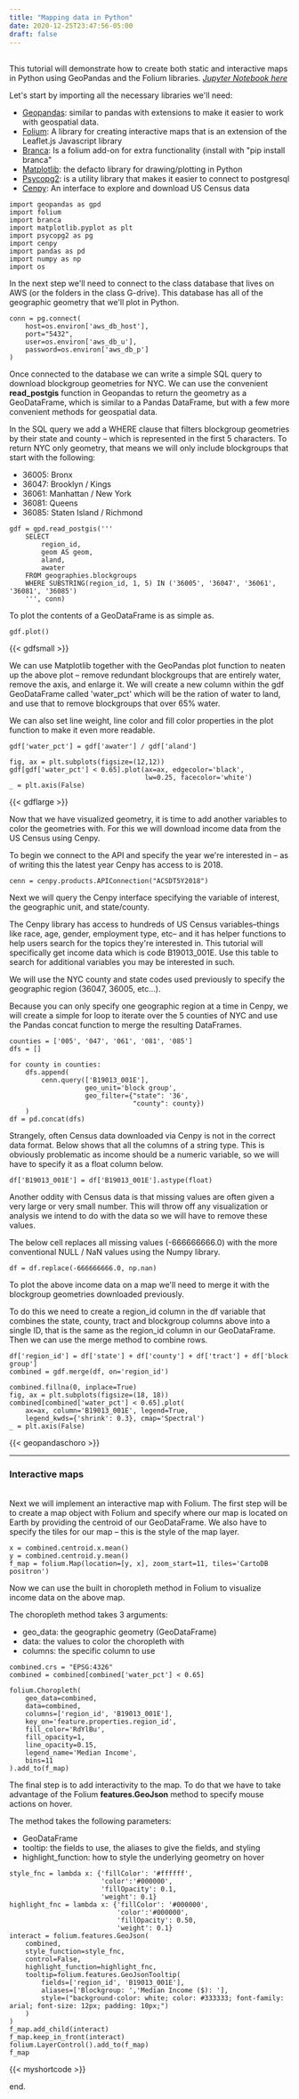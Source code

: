 ```yaml
---
title: "Mapping data in Python"
date: 2020-12-25T23:47:56-05:00
draft: false
---
```



\
This tutorial will demonstrate how to create both static and interactive maps in Python using GeoPandas and the Folium libraries.
[*Jupyter Notebook here*](https://github.com/carlobailey/location-intelligence/blob/main/_notebooks/mapping.ipynb)


Let's start by importing all the necessary libraries we'll need:
- [Geopandas](https://geopandas.org/index.html): similar to pandas with extensions to make it easier to work  with geospatial data.
- [Folium](https://python-visualization.github.io/folium/): A library for creating interactive maps that is an extension of the Leaflet.js Javascript library
- [Branca](https://github.com/python-visualization/branca): Is a folium add-on for extra functionality (install with "pip install branca"
- [Matplotlib](https://matplotlib.org/): the defacto library for drawing/plotting in Python
- [Psycopg2](https://www.psycopg.org/docs/): is a utility library that makes it easier to connect to postgresql
- [Cenpy](https://github.com/cenpy-devs/cenpy): An interface to explore and download US Census data

```
import geopandas as gpd
import folium
import branca
import matplotlib.pyplot as plt
import psycopg2 as pg
import cenpy
import pandas as pd
import numpy as np
import os
```

In the next step we'll need to connect to the class database that lives on AWS (or the folders in the class G-drive). This database has all of the geographic geometry that we'll plot in Python.

```
conn = pg.connect(
    host=os.environ['aws_db_host'],
    port="5432",
    user=os.environ['aws_db_u'],
    password=os.environ['aws_db_p']
)
```

Once connected to the database we can write a simple SQL query to download blockgroup geometries for NYC. We can use the convenient **read_postgis** function in Geopandas to return the geometry as a GeoDataFrame, which is similar to a Pandas DataFrame, but with a few more convenient methods for geospatial data.

In the SQL query we add a WHERE clause that filters blockgroup geometries by their state and county – which is represented in the first 5 characters. To return NYC only geometry, that means we will only include blockgroups that start with the following:
- 36005: Bronx
- 36047: Brooklyn / Kings
- 36061: Manhattan / New York
- 36081: Queens
- 36085: Staten Island / Richmond

```
gdf = gpd.read_postgis('''
    SELECT
        region_id,
        geom AS geom,
        aland,
        awater
    FROM geographies.blockgroups
    WHERE SUBSTRING(region_id, 1, 5) IN ('36005', '36047', '36061', '36081', '36085')
    ''', conn)
```

To plot the contents of a GeoDataFrame is as simple as.

```
gdf.plot()
```
{{< gdfsmall >}}


We can use Matplotlib together with the GeoPandas plot function to neaten up the above plot – remove redundant blockgroups that are entirely water, remove the axis, and enlarge it. We will create a new column within the gdf GeoDataFrame called 'water_pct' which will be the ration of water to land, and use that to remove blockgroups that over 65% water.

We can also set line weight, line color and fill color properties in the plot function to make it even more readable.

```
gdf['water_pct'] = gdf['awater'] / gdf['aland']

fig, ax = plt.subplots(figsize=(12,12))
gdf[gdf['water_pct'] < 0.65].plot(ax=ax, edgecolor='black',
                                  lw=0.25, facecolor='white')
_ = plt.axis(False)
```

{{< gdflarge >}}

Now that we have visualized geometry, it is time to add another variables to color the geometries with. For this we will download income data from the US Census using Cenpy.

To begin we connect to the API and specify the year we're interested in – as of writing this the latest year Cenpy has access to is 2018.

```
cenn = cenpy.products.APIConnection("ACSDT5Y2018")
```

Next we will query the Cenpy interface specifying the variable of interest, the geographic unit, and state/county.

The Cenpy library has access to hundreds of US Census variables–things like race, age, gender, employment type, etc– and it has helper functions to help users search for the topics they're interested in. This tutorial will specifically get income data which is code B19013_001E. Use this table to search for additional variables you may be interested in such.

We will use the NYC county and state codes used previously to specify the geographic region (36047, 36005, etc...).

Because you can only specify one geographic region at a time in Cenpy, we will create a simple for loop to iterate over the 5 counties of NYC and use the Pandas concat function to merge the resulting DataFrames.

```
counties = ['005', '047', '061', '081', '085']
dfs = []

for county in counties:
    dfs.append(
        cenn.query(['B19013_001E'],
                   geo_unit='block group',
                   geo_filter={"state": '36',
                               "county": county})
    )
df = pd.concat(dfs)
```

Strangely, often Census data downloaded via Cenpy is not in the correct data format. Below shows that all the columns of a string type. This is obviously problematic as income should be a numeric variable, so we will have to specify it as a float column below.

```
df['B19013_001E'] = df['B19013_001E'].astype(float)
```

Another oddity with Census data is that missing values are often given a very large or very small number. This will throw off any visualization or analysis we intend to do with the data so we will have to remove these values.

The below cell replaces all missing values (-666666666.0) with the more conventional NULL / NaN values using the Numpy library.

```
df = df.replace(-666666666.0, np.nan)
```

To plot the above income data on a map we'll need to merge it with the blockgroup geometries downloaded previously.

To do this we need to create a region_id column in the df variable that combines the state, county, tract and blockgroup columns above into a single ID, that is the same as the region_id column in our GeoDataFrame. Then we can use the merge method to combine rows.

```
df['region_id'] = df['state'] + df['county'] + df['tract'] + df['block group']
combined = gdf.merge(df, on='region_id')

combined.fillna(0, inplace=True)
fig, ax = plt.subplots(figsize=(18, 18))
combined[combined['water_pct'] < 0.65].plot(
    ax=ax, column='B19013_001E', legend=True,
    legend_kwds={'shrink': 0.3}, cmap='Spectral')
_ = plt.axis(False)
```

{{< geopandaschoro >}}

---
### Interactive maps

\
Next we will implement an interactive map with Folium. The first step will be to create a map object with Folium and specify where our map is located on Earth by providing the centroid of our GeoDataFrame. We also have to specify the tiles for our map – this is the style of the map layer.

```
x = combined.centroid.x.mean()
y = combined.centroid.y.mean()
f_map = folium.Map(location=[y, x], zoom_start=11, tiles='CartoDB positron')
```

Now we can use the built in choropleth method in Folium to visualize income data on the above map.

The choropleth method takes 3 arguments:
- geo_data: the geographic geometry (GeoDataFrame)
- data: the values to color the choropleth with
- columns: the specific column to use

```
combined.crs = "EPSG:4326"
combined = combined[combined['water_pct'] < 0.65]

folium.Choropleth(
    geo_data=combined,
    data=combined,
    columns=['region_id', 'B19013_001E'],
    key_on='feature.properties.region_id',
    fill_color='RdYlBu',
    fill_opacity=1,
    line_opacity=0.15,
    legend_name='Median Income',
    bins=11
).add_to(f_map)
```

The final step is to add interactivity to the map. To do that we have to take advantage of the Folium **features.GeoJson** method to specify mouse actions on hover.

The method takes the following parameters:
- GeoDataFrame
- tooltip: the fields to use, the aliases to give the fields, and styling
- highlight_function: how to style the underlying geometry on hover

```
style_fnc = lambda x: {'fillColor': '#ffffff',
                       'color':'#000000',
                       'fillOpacity': 0.1,
                       'weight': 0.1}
highlight_fnc = lambda x: {'fillColor': '#000000',
                           'color':'#000000',
                           'fillOpacity': 0.50,
                           'weight': 0.1}
interact = folium.features.GeoJson(
    combined,
    style_function=style_fnc,
    control=False,
    highlight_function=highlight_fnc,
    tooltip=folium.features.GeoJsonTooltip(
        fields=['region_id', 'B19013_001E'],
        aliases=['Blockgroup: ','Median Income ($): '],
        style=("background-color: white; color: #333333; font-family: arial; font-size: 12px; padding: 10px;")
    )
)
f_map.add_child(interact)
f_map.keep_in_front(interact)
folium.LayerControl().add_to(f_map)
f_map
```

{{< myshortcode >}}

end.
